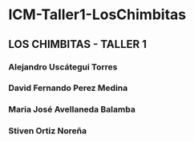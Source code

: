 # ICM-Taller1-LosChimbitas

## LOS CHIMBITAS - TALLER 1

### Alejandro Uscátegui Torres
### David Fernando Perez Medina
### Maria José Avellaneda Balamba
### Stiven Ortiz Noreña
